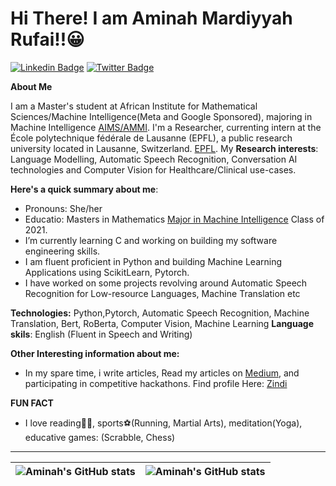 # Hi There! I am Aminah Mardiyyah Rufai!!😀
[![Linkedin Badge](https://img.shields.io/badge/-Aminah-blue?style=for-the-badge&logo=Linkedin&logoColor=white&link=https://https://www.linkedin.com/in/aminah-mardiyyah-rufa-i/)](https://www.linkedin.com/in/aminah-mardiyyah-rufa-i/) [![Twitter Badge](https://img.shields.io/badge/-@diyyah92-1ca0f1?style=for-the-badge&logo=twitter&logoColor=white&link=https://twitter.com/hijabiicoder)](https://twitter.com/diyyah92)

**About Me**

I am a Master's student at African Institute for Mathematical Sciences/Machine Intelligence(Meta and Google Sponsored), majoring in Machine Intelligence [AIMS/AMMI](https://www.aimsammi.org). I'm a Researcher, currenting intern at the École polytechnique fédérale de Lausanne (EPFL), a public research university located in Lausanne, Switzerland. [EPFL](https://www.epfl.ch/en/). 
My **Research interests**: Language Modelling, Automatic Speech Recognition, Conversation AI technologies and Computer Vision for Healthcare/Clinical use-cases.




**Here's a quick summary about me**:

- Pronouns: She/her
- Educatio: Masters in Mathematics [Major in Machine Intelligence](https://aimsammi.org) Class of 2021.
- I’m currently learning C and working on building my software engineering skills. 
- I am fluent proficient in Python and building Machine Learning Applications using ScikitLearn, Pytorch. 
- I have worked on some projects revolving around Automatic Speech Recognition for Low-resource Languages, Machine Translation etc


__Technologies:__ Python,Pytorch, Automatic Speech Recognition, Machine Translation, Bert, RoBerta, Computer Vision, Machine Learning
__Language skils__: English (Fluent in Speech and Writing)

__Other Interesting information about me:__


* In my spare time, i write articles, Read my articles on [Medium](http://medium.com/@mardiyyah), and participating in competitive hackathons. Find profile Here: [Zindi](https://zindi.africa/users/Mardiyyah)
 

__FUN FACT__
* I love reading📘📘, sports⚽(Running, Martial Arts), meditation(Yoga), educative games: (Scrabble, Chess)

---

| <img align="center" src="https://github-readme-stats.vercel.app/api?username=Aminah92&theme=merko&show_icons=true&include_all_commits=true&hide_border=true" alt="Aminah's GitHub stats" /> | <img align="center" src="https://github-readme-stats.vercel.app/api/top-langs/?username=Aminah92&langs_count=8&layout=compact&hide_border=true" alt="Aminah's GitHub stats" /> |
| ------------- | ------------- |
